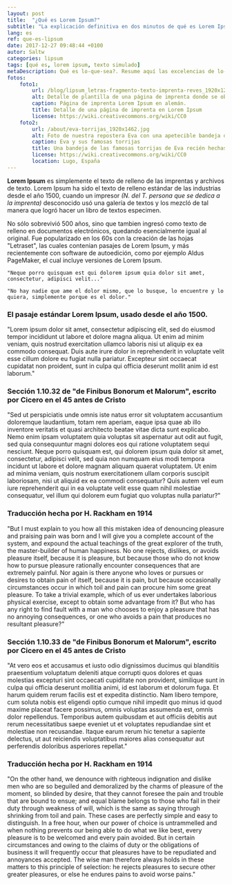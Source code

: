 ```yaml
---
layout: post
title:  "¿Qué es Lorem Ipsum?"
subtitle: "La explicación definitiva en dos minutos de qué es Lorem Ipsum, desde cuando existe y para qué sirve"
lang: es
ref: que-es-lipsum
date: 2017-12-27 09:48:44 +0100
autor: Saltw
categories: lipsum
tags: [qué es, lorem ipsum, texto simulado]
metaDescription: Qué es lo-que-sea?. Resume aquí las excelencias de lo-que-sea a tus clientes potenciales para que sepan que aquí hay buen contenido sobre qué es lo-que-sea
fotos:
    foto1:
        url: /blog/lipsum_letras-fragmento-texto-imprenta-reves_1920x1275.jpg
        alt: Detalle de plantilla de una página de imprenta donde se observa el texto reflejado.
        caption: Página de imprenta Lorem Ipsum en alemán.
        title: Detalle de una página de imprenta en Lorem Ipsum
        license: https://wiki.creativecommons.org/wiki/CC0
    foto2:
        url: /about/eva-torrijas_1920x1462.jpg
        alt: Foto de nuestra repostera Eva con una apetecible bandeja de torrijas recién hechas
        caption: Eva y sus famosas torrijas
        title: Una bandeja de las famosas torrijas de Eva recién hechas
        license: https://wiki.creativecommons.org/wiki/CC0
        location: Lugo, España
---
```


**Lorem Ipsum** es simplemente el texto de relleno de las imprentas y archivos de texto. Lorem Ipsum ha sido el texto de relleno estándar de las industrias desde el año 1500, cuando un impresor _(N. del T. persona que se dedica a la imprenta)_ desconocido usó una galería de textos y los mezcló de tal manera que logró hacer un libro de textos especimen.


No sólo sobrevivió 500 años, sino que tambien ingresó como texto de relleno en documentos electrónicos, quedando esencialmente igual al original. Fue popularizado en los 60s con la creación de las hojas "Letraset", las cuales contenian pasajes de Lorem Ipsum, y más recientemente con software de autoedición, como por ejemplo Aldus PageMaker, el cual incluye versiones de Lorem Ipsum.

```
"Neque porro quisquam est qui dolorem ipsum quia dolor sit amet, consectetur, adipisci velit..."
```
```
"No hay nadie que ame el dolor mismo, que lo busque, lo encuentre y lo quiera, simplemente porque es el dolor."
```

### El pasaje estándar Lorem Ipsum, usado desde el año 1500.

"Lorem ipsum dolor sit amet, consectetur adipiscing elit, sed do eiusmod tempor incididunt ut labore et dolore magna aliqua. Ut enim ad minim veniam, quis nostrud exercitation ullamco laboris nisi ut aliquip ex ea commodo consequat. Duis aute irure dolor in reprehenderit in voluptate velit esse cillum dolore eu fugiat nulla pariatur. Excepteur sint occaecat cupidatat non proident, sunt in culpa qui officia deserunt mollit anim id est laborum."

### Sección 1.10.32 de "de Finibus Bonorum et Malorum", escrito por Cicero en el 45 antes de Cristo

"Sed ut perspiciatis unde omnis iste natus error sit voluptatem accusantium doloremque laudantium, totam rem aperiam, eaque ipsa quae ab illo inventore veritatis et quasi architecto beatae vitae dicta sunt explicabo. Nemo enim ipsam voluptatem quia voluptas sit aspernatur aut odit aut fugit, sed quia consequuntur magni dolores eos qui ratione voluptatem sequi nesciunt. Neque porro quisquam est, qui dolorem ipsum quia dolor sit amet, consectetur, adipisci velit, sed quia non numquam eius modi tempora incidunt ut labore et dolore magnam aliquam quaerat voluptatem. Ut enim ad minima veniam, quis nostrum exercitationem ullam corporis suscipit laboriosam, nisi ut aliquid ex ea commodi consequatur? Quis autem vel eum iure reprehenderit qui in ea voluptate velit esse quam nihil molestiae consequatur, vel illum qui dolorem eum fugiat quo voluptas nulla pariatur?"

### Traducción hecha por H. Rackham en 1914

"But I must explain to you how all this mistaken idea of denouncing pleasure and praising pain was born and I will give you a complete account of the system, and expound the actual teachings of the great explorer of the truth, the master-builder of human happiness. No one rejects, dislikes, or avoids pleasure itself, because it is pleasure, but because those who do not know how to pursue pleasure rationally encounter consequences that are extremely painful. Nor again is there anyone who loves or pursues or desires to obtain pain of itself, because it is pain, but because occasionally circumstances occur in which toil and pain can procure him some great pleasure. To take a trivial example, which of us ever undertakes laborious physical exercise, except to obtain some advantage from it? But who has any right to find fault with a man who chooses to enjoy a pleasure that has no annoying consequences, or one who avoids a pain that produces no resultant pleasure?"

### Sección 1.10.33 de "de Finibus Bonorum et Malorum", escrito por Cicero en el 45 antes de Cristo

"At vero eos et accusamus et iusto odio dignissimos ducimus qui blanditiis praesentium voluptatum deleniti atque corrupti quos dolores et quas molestias excepturi sint occaecati cupiditate non provident, similique sunt in culpa qui officia deserunt mollitia animi, id est laborum et dolorum fuga. Et harum quidem rerum facilis est et expedita distinctio. Nam libero tempore, cum soluta nobis est eligendi optio cumque nihil impedit quo minus id quod maxime placeat facere possimus, omnis voluptas assumenda est, omnis dolor repellendus. Temporibus autem quibusdam et aut officiis debitis aut rerum necessitatibus saepe eveniet ut et voluptates repudiandae sint et molestiae non recusandae. Itaque earum rerum hic tenetur a sapiente delectus, ut aut reiciendis voluptatibus maiores alias consequatur aut perferendis doloribus asperiores repellat."

### Traducción hecha por H. Rackham en 1914

"On the other hand, we denounce with righteous indignation and dislike men who are so beguiled and demoralized by the charms of pleasure of the moment, so blinded by desire, that they cannot foresee the pain and trouble that are bound to ensue; and equal blame belongs to those who fail in their duty through weakness of will, which is the same as saying through shrinking from toil and pain. These cases are perfectly simple and easy to distinguish. In a free hour, when our power of choice is untrammelled and when nothing prevents our being able to do what we like best, every pleasure is to be welcomed and every pain avoided. But in certain circumstances and owing to the claims of duty or the obligations of business it will frequently occur that pleasures have to be repudiated and annoyances accepted. The wise man therefore always holds in these matters to this principle of selection: he rejects pleasures to secure other greater pleasures, or else he endures pains to avoid worse pains."
